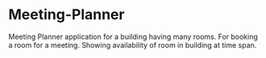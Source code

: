 # Meeting-Planner
Meeting Planner application for a building having many rooms. For booking a room for a meeting. Showing availability of room in building at time span.
